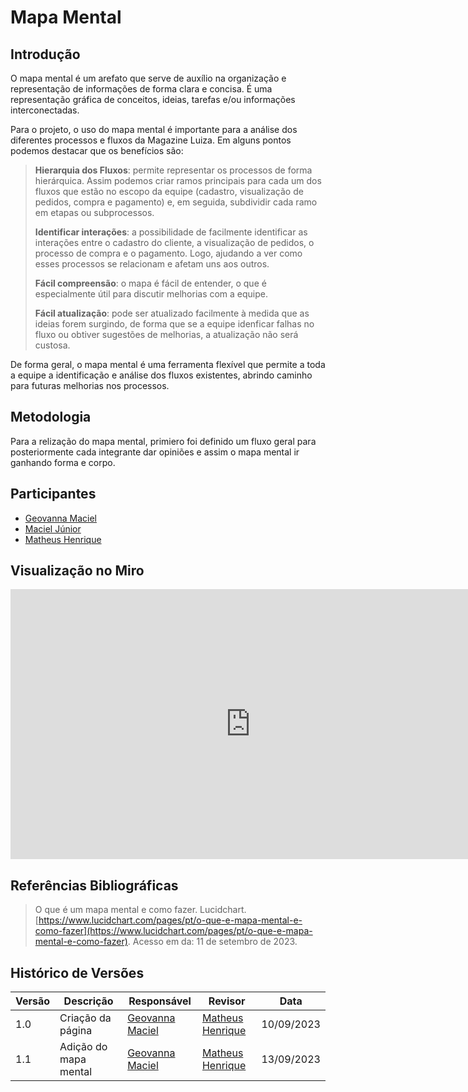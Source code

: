 # Mapa Mental

## Introdução
O mapa mental é um arefato que serve de auxílio na organização e representação de informações de forma clara e concisa. É uma representação gráfica de conceitos, ideias, tarefas e/ou informações interconectadas. 

Para o projeto, o uso do mapa mental é importante para a análise dos diferentes processos e fluxos da Magazine Luiza. Em alguns pontos podemos destacar que os benefícios são:

<blockquote>

**Hierarquia dos Fluxos**: permite representar os processos de forma hierárquica. Assim podemos criar ramos principais para cada um dos fluxos que estão no escopo da equipe (cadastro, visualização de pedidos, compra e pagamento) e, em seguida, subdividir cada ramo em etapas ou subprocessos.

**Identificar interações**: a possibilidade de facilmente identificar as interações entre o cadastro do cliente, a visualização de pedidos, o processo de compra e o pagamento. Logo, ajudando a ver como esses processos se relacionam e afetam uns aos outros.

**Fácil compreensão**: o mapa é fácil de entender, o que é especialmente útil para discutir melhorias com a equipe.

**Fácil atualização**: pode ser atualizado facilmente à medida que as ideias forem surgindo, de forma que se a equipe idenficar falhas no fluxo ou obtiver sugestões de melhorias, a atualização não será custosa.

</blockquote>

De forma geral, o mapa mental é uma ferramenta flexível que permite a toda a equipe a identificação e análise dos fluxos existentes, abrindo caminho para futuras melhorias nos processos.

## Metodologia
Para a relização do mapa mental, primiero foi definido um fluxo geral para posteriormente cada integrante dar opiniões e assim o mapa mental ir ganhando forma e corpo.

## Participantes

 * [Geovanna Maciel](https://github.com/manuziny) 
 * [Maciel Júnior](https://github.com/macieljuniormax) 
 * [Matheus Henrique](https://github.com/mathonaut) 

## Visualização no Miro
<iframe width="768" height="432" src="https://miro.com/app/live-embed/uXjVMlLkH4M=/?moveToViewport=-3357,-1315,1028,1032&embedId=34743970085" frameborder="0" scrolling="no" allow="fullscreen; clipboard-read; clipboard-write" allowfullscreen></iframe>

## Referências Bibliográficas
> O que é um mapa mental e como fazer. Lucidchart. [https://www.lucidchart.com/pages/pt/o-que-e-mapa-mental-e-como-fazer](https://www.lucidchart.com/pages/pt/o-que-e-mapa-mental-e-como-fazer). Acesso em da: 11 de setembro de 2023.

## Histórico de Versões
| Versão   | Descrição  | Responsável | Revisor    | Data      |
|----------|------------|-------------|------------|-----------|
| 1.0      | Criação da página   | [Geovanna Maciel](https://github.com/manuziny)   | [Matheus Henrique](https://github.com/mathonaut)      | 10/09/2023 |
| 1.1      | Adição do mapa mental | [Geovanna Maciel](https://github.com/manuziny) | [Matheus Henrique](https://github.com/mathonaut) | 13/09/2023 |

